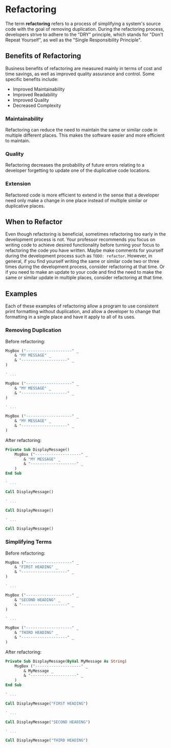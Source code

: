 # Refactoring

The term **refactoring** refers to a process of simplifying a system's source code with the goal of removing duplication. During the refactoring process, developers strive to adhere to the "DRY" principle, which stands for "Don't Repeat Yourself", as well as the "Single Responsibility Principle".

## Benefits of Refactoring

Business benefits of refactoring are measured mainly in terms of cost and time savings, as well as improved quality assurance and control. Some specific benefits include:

  + Improved Maintainability
  + Improved Readability
  + Improved Quality
  + Decreased Complexity

### Maintainability

Refactoring can reduce the need to maintain the same or similar code in multiple different places. This makes the software easier and more efficient to maintain.

### Quality

Refactoring decreases the probability of future errors relating to a developer forgetting to update one of the duplicative code locations.

### Extension

Refactored code is more efficient to extend in the sense that a developer need only make a change in one place instead of multiple similar or duplicative places.

## When to Refactor

Even though refactoring is beneficial, sometimes refactoring too early in the development process is not. Your professor recommends you focus on writing code to achieve desired functionality before turning your focus to refactoring the code you have written. Maybe make comments for yourself during the development process such as `TODO: refactor`. However, in general, if you find yourself writing the same or similar code two or three times during the development process, consider refactoring at that time. Or if you need to make an update to your code and find the need to make the same or similar update in multiple places, consider refactoring at that time.

## Examples

Each of these examples of refactoring allow a program to use consistent print formatting without duplication, and allow a developer to change that formatting in a single place and have it apply to all of its uses.

### Removing Duplication

Before refactoring:

```vb
MsgBox ("--------------------" _
    & "MY MESSAGE" _
    & "--------------------" _
)

' ...

MsgBox ("--------------------" _
    & "MY MESSAGE" _
    & "--------------------" _
)

' ...

MsgBox ("--------------------" _
    & "MY MESSAGE" _
    & "--------------------" _
)
```

After refactoring:

```vb
Private Sub DisplayMessage()
    MsgBox ("--------------------" _
        & "MY MESSAGE" _
        & "--------------------" _
    )
End Sub

' ...

Call DisplayMessage()

' ...

Call DisplayMessage()

' ...

Call DisplayMessage()
```

### Simplifying Terms

Before refactoring:

```vb
MsgBox ("--------------------" _
    & "FIRST HEADING" _
    & "--------------------" _
)

' ...

MsgBox ("--------------------" _
    & "SECOND HEADING" _
    & "--------------------" _
)

' ...

MsgBox ("--------------------" _
    & "THIRD HEADING" _
    & "--------------------" _
)
```

After refactoring:

```vb
Private Sub DisplayMessage(ByVal MyMessage As String)
    MsgBox ("--------------------" _
        & MyMessage _
        & "--------------------" _
    )
End Sub

' ...

Call DisplayMessage("FIRST HEADING")

' ...

Call DisplayMessage("SECOND HEADING")

' ...

Call DisplayMessage("THIRD HEADING")
```
